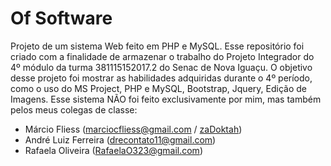 # Of Software

Projeto de um sistema Web feito em PHP e MySQL.
Esse repositório foi criado com a finalidade de armazenar o trabalho do Projeto Integrador do 4º módulo da turma 381115152017.2 do Senac de Nova Iguaçu.
O objetivo desse projeto foi mostrar as habilidades adquiridas durante o 4º período, como o uso do MS Project, PHP e MySQL, Bootstrap, Jquery, Edição de Imagens.
Esse sistema NÃO foi feito exclusivamente por mim, mas também pelos meus colegas de classe:
  
  - Márcio Fliess (marciocfliess@gmail.com / [zaDoktah](https://github.com/zaDoktah))
  - André Luiz Ferreira (drecontato11@gmail.com)
  - Rafaela Oliveira (RafaelaO323@gmail.com)
  
